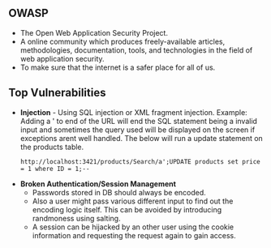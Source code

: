 ## OWASP
* The Open Web Application Security Project.
* A online community which produces freely-available articles, methodologies, documentation, tools, and technologies 
in the field of web application security.
* To make sure that the internet is a safer place for all of us.

## Top Vulnerabilities
* **Injection** - Using SQL injection or XML fragment injection. Example: Adding a ' to end of the URL will end the SQL statement being a invalid input and sometimes the query used will be displayed on the screen if exceptions arent well handled. The below will run a update statement on the products table.
  ```
  http://localhost:3421/products/Search/a';UPDATE products set price = 1 where ID = 1;--
  ```
* **Broken Authentication/Session Management**
    * Passwords stored in DB should always be encoded.
    * Also a user might pass various different input to find out the encoding logic itself. This can be avoided by introducing randmoness using salting.
    * A session can be hijacked by an other user using the cookie information and requesting the request again to gain access.
